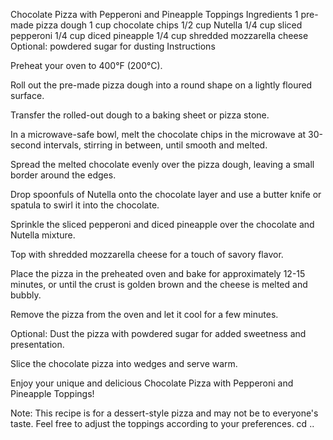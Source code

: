 Chocolate Pizza with Pepperoni and Pineapple Toppings
Ingredients
1 pre-made pizza dough
1 cup chocolate chips
1/2 cup Nutella
1/4 cup sliced pepperoni
1/4 cup diced pineapple
1/4 cup shredded mozzarella cheese
Optional: powdered sugar for dusting
Instructions

Preheat your oven to 400°F (200°C).

Roll out the pre-made pizza dough into a round shape on a lightly floured surface.

Transfer the rolled-out dough to a baking sheet or pizza stone.

In a microwave-safe bowl, melt the chocolate chips in the microwave at 30-second intervals, stirring in between, until smooth and melted.

Spread the melted chocolate evenly over the pizza dough, leaving a small border around the edges.

Drop spoonfuls of Nutella onto the chocolate layer and use a butter knife or spatula to swirl it into the chocolate.

Sprinkle the sliced pepperoni and diced pineapple over the chocolate and Nutella mixture.

Top with shredded mozzarella cheese for a touch of savory flavor.

Place the pizza in the preheated oven and bake for approximately 12-15 minutes, or until the crust is golden brown and the cheese is melted and bubbly.

Remove the pizza from the oven and let it cool for a few minutes.

Optional: Dust the pizza with powdered sugar for added sweetness and presentation.

Slice the chocolate pizza into wedges and serve warm.

Enjoy your unique and delicious Chocolate Pizza with Pepperoni and Pineapple Toppings!

Note: This recipe is for a dessert-style pizza and may not be to everyone's taste. Feel free to adjust the toppings according to your preferences.
cd ..
